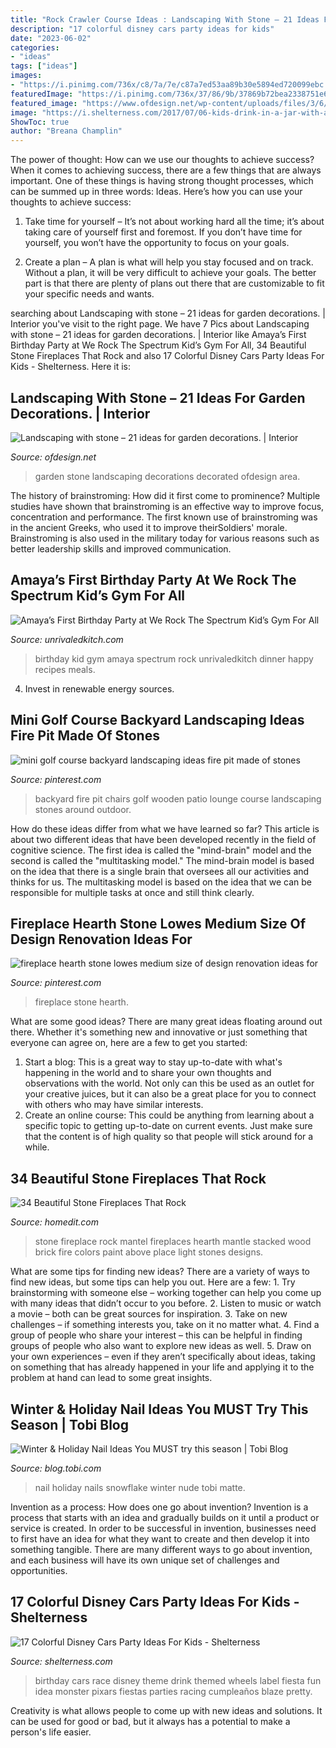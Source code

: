 ```yaml
---
title: "Rock Crawler Course Ideas : Landscaping With Stone – 21 Ideas For Garden Decorations."
description: "17 colorful disney cars party ideas for kids"
date: "2023-06-02"
categories:
- "ideas"
tags: ["ideas"]
images:
- "https://i.pinimg.com/736x/c8/7a/7e/c87a7ed53aa89b30e5894ed720099ebc.jpg"
featuredImage: "https://i.pinimg.com/736x/37/86/9b/37869b72bea2338751e6bde928715345.jpg"
featured_image: "https://www.ofdesign.net/wp-content/uploads/files/3/6/0/landscaping-with-stone-21-ideas-and-use-in-garden-decorations-13-360.jpg"
image: "https://i.shelterness.com/2017/07/06-kids-drink-in-a-jar-with-a-Cars-theme-label-is-a-creative-and-fun-idea.jpg"
ShowToc: true
author: "Breana Champlin"
---
```



The power of thought: How can we use our thoughts to achieve success?
When it comes to achieving success, there are a few things that are always important. One of these things is having strong thought processes, which can be summed up in three words: Ideas. Here’s how you can use your thoughts to achieve success: 
1. Take time for yourself – It’s not about working hard all the time; it’s about taking care of yourself first and foremost. If you don’t have time for yourself, you won’t have the opportunity to focus on your goals.

2. Create a plan – A plan is what will help you stay focused and on track. Without a plan, it will be very difficult to achieve your goals. The better part is that there are plenty of plans out there that are customizable to fit your specific needs and wants.


	

		
searching about Landscaping with stone – 21 ideas for garden decorations. | Interior you've visit to the right page. We have 7 Pics about Landscaping with stone – 21 ideas for garden decorations. | Interior like Amaya’s First Birthday Party at We Rock The Spectrum Kid’s Gym For All, 34 Beautiful Stone Fireplaces That Rock and also 17 Colorful Disney Cars Party Ideas For Kids - Shelterness. Here it is:
		
    
## Landscaping With Stone – 21 Ideas For Garden Decorations. | Interior

<img loading=lazy src="https://www.ofdesign.net/wp-content/uploads/files/3/6/0/landscaping-with-stone-21-ideas-and-use-in-garden-decorations-13-360.jpg" onerror="this.onerror=null;this.src='https://tse2.mm.bing.net/th?id=OIP.87rDATYx0wyG0po3VVB1FwHaLE&amp;pid=15.1';" alt="Landscaping with stone – 21 ideas for garden decorations. | Interior">

_Source: ofdesign.net_

>garden stone landscaping decorations decorated ofdesign area. 

	

The history of brainstroming: How did it first come to prominence?
Multiple studies have shown that brainstroming is an effective way to improve focus, concentration and performance. The first known use of brainstroming was in the ancient Greeks, who used it to improve theirSoldiers' morale. Brainstroming is also used in the military today for various reasons such as better leadership skills and improved communication.

    
## Amaya’s First Birthday Party At We Rock The Spectrum Kid’s Gym For All

<img loading=lazy src="https://www.unrivaledkitch.com/wp-content/uploads/2014/09/001.jpg" onerror="this.onerror=null;this.src='https://tse4.mm.bing.net/th?id=OIP.gPf-OWg_ckRuAVrEEWBesgHaJ4&amp;pid=15.1';" alt="Amaya’s First Birthday Party at We Rock The Spectrum Kid’s Gym For All">

_Source: unrivaledkitch.com_

>birthday kid gym amaya spectrum rock unrivaledkitch dinner happy recipes meals. 

	

4. Invest in renewable energy sources. 

    
## Mini Golf Course Backyard Landscaping Ideas Fire Pit Made Of Stones

<img loading=lazy src="https://i.pinimg.com/736x/c8/7a/7e/c87a7ed53aa89b30e5894ed720099ebc.jpg" onerror="this.onerror=null;this.src='https://tse2.mm.bing.net/th?id=OIP.snyUGJguxbeESVdCZ1reXgHaHa&amp;pid=15.1';" alt="mini golf course backyard landscaping ideas fire pit made of stones">

_Source: pinterest.com_

>backyard fire pit chairs golf wooden patio lounge course landscaping stones around outdoor. 

	

How do these ideas differ from what we have learned so far?
This article is about two different ideas that have been developed recently in the field of cognitive science. The first idea is called the "mind-brain" model and the second is called the "multitasking model." The mind-brain model is based on the idea that there is a single brain that oversees all our activities and thinks for us. The multitasking model is based on the idea that we can be responsible for multiple tasks at once and still think clearly.

    
## Fireplace Hearth Stone Lowes Medium Size Of Design Renovation Ideas For

<img loading=lazy src="https://i.pinimg.com/736x/37/86/9b/37869b72bea2338751e6bde928715345.jpg" onerror="this.onerror=null;this.src='https://tse4.mm.bing.net/th?id=OIP.iCPxcYjSdnm--73hvsvk6AHaJ4&amp;pid=15.1';" alt="fireplace hearth stone lowes medium size of design renovation ideas for">

_Source: pinterest.com_

>fireplace stone hearth. 

	

What are some good ideas?
There are many great ideas floating around out there. Whether it's something new and innovative or just something that everyone can agree on, here are a few to get you started: 
1. Start a blog: This is a great way to stay up-to-date with what's happening in the world and to share your own thoughts and observations with the world. Not only can this be used as an outlet for your creative juices, but it can also be a great place for you to connect with others who may have similar interests. 
2. Create an online course: This could be anything from learning about a specific topic to getting up-to-date on current events. Just make sure that the content is of high quality so that people will stick around for a while. 

    
## 34 Beautiful Stone Fireplaces That Rock

<img loading=lazy src="http://cdn.homedit.com/wp-content/uploads/2014/02/stone-fireplace-mantel-design.jpg" onerror="this.onerror=null;this.src='https://tse3.mm.bing.net/th?id=OIP.iSS8aeDTkCFYqFsLmv_VTwHaJ3&amp;pid=15.1';" alt="34 Beautiful Stone Fireplaces That Rock">

_Source: homedit.com_

>stone fireplace rock mantel fireplaces hearth mantle stacked wood brick fire colors paint above place light stones designs. 

	

What are some tips for finding new ideas?
There are a variety of ways to find new ideas, but some tips can help you out. Here are a few: 1. Try brainstorming with someone else – working together can help you come up with many ideas that didn’t occur to you before. 2. Listen to music or watch a movie – both can be great sources for inspiration. 3. Take on new challenges – if something interests you, take on it no matter what. 4. Find a group of people who share your interest – this can be helpful in finding groups of people who also want to explore new ideas as well. 5. Draw on your own experiences – even if they aren’t specifically about ideas, taking on something that has already happened in your life and applying it to the problem at hand can lead to some great insights.

    
## Winter &amp; Holiday Nail Ideas You MUST Try This Season | Tobi Blog

<img loading=lazy src="http://blog.tobi.com/wp-content/uploads/2017/11/snowflake-nude-nails.jpg" onerror="this.onerror=null;this.src='https://tse3.mm.bing.net/th?id=OIP.4gs9yD_yol60RZ6w8t3zrAHaKi&amp;pid=15.1';" alt="Winter &amp; Holiday Nail Ideas You MUST try this season | Tobi Blog">

_Source: blog.tobi.com_

>nail holiday nails snowflake winter nude tobi matte. 

	

Invention as a process: How does one go about invention?
Invention is a process that starts with an idea and gradually builds on it until a product or service is created. In order to be successful in invention, businesses need to first have an idea for what they want to create and then develop it into something tangible. There are many different ways to go about invention, and each business will have its own unique set of challenges and opportunities.

    
## 17 Colorful Disney Cars Party Ideas For Kids - Shelterness

<img loading=lazy src="https://i.shelterness.com/2017/07/06-kids-drink-in-a-jar-with-a-Cars-theme-label-is-a-creative-and-fun-idea.jpg" onerror="this.onerror=null;this.src='https://tse4.mm.bing.net/th?id=OIP.d-9dyhqQyEHN53wBSf9fVQHaLH&amp;pid=15.1';" alt="17 Colorful Disney Cars Party Ideas For Kids - Shelterness">

_Source: shelterness.com_

>birthday cars race disney theme drink themed wheels label fiesta fun idea monster pixars fiestas parties racing cumpleaños blaze pretty. 

	

Creativity is what allows people to come up with new ideas and solutions. It can be used for good or bad, but it always has a potential to make a person's life easier.

